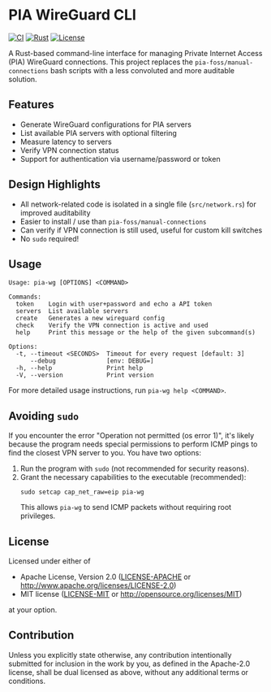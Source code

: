 # PIA WireGuard CLI

[![CI](https://github.com/M3t0r/pia-wg-rs/actions/workflows/ci.yml/badge.svg)](https://github.com/M3t0r/pia-wg-rs/actions/workflows/ci.yml)
[![Rust](https://img.shields.io/badge/rust-1.74.0%2B-blue.svg)](https://www.rust-lang.org)
[![License](https://img.shields.io/badge/license-MIT%20OR%20Apache--2.0-blue.svg)](LICENSE)

A Rust-based command-line interface for managing Private Internet Access (PIA) WireGuard connections. This project replaces the `pia-foss/manual-connections` bash scripts with a less convoluted and more auditable solution.

## Features

- Generate WireGuard configurations for PIA servers
- List available PIA servers with optional filtering
- Measure latency to servers
- Verify VPN connection status
- Support for authentication via username/password or token

## Design Highlights

- All network-related code is isolated in a single file (`src/network.rs`) for improved auditability
- Easier to install / use than `pia-foss/manual-connections` 
- Can verify if VPN connection is still used, useful for custom kill switches
- No `sudo` required!

## Usage

```
Usage: pia-wg [OPTIONS] <COMMAND>

Commands:
  token    Login with user+password and echo a API token
  servers  List available servers
  create   Generates a new wireguard config
  check    Verify the VPN connection is active and used
  help     Print this message or the help of the given subcommand(s)

Options:
  -t, --timeout <SECONDS>  Timeout for every request [default: 3]
      --debug              [env: DEBUG=]
  -h, --help               Print help
  -V, --version            Print version
```

For more detailed usage instructions, run `pia-wg help <COMMAND>`.

## Avoiding `sudo`

If you encounter the error "Operation not permitted (os error 1)", it's likely because the program needs special permissions to perform ICMP pings to find the closest VPN server to you. You have two options:

1. Run the program with `sudo` (not recommended for security reasons).
2. Grant the necessary capabilities to the executable (recommended):
   ```
   sudo setcap cap_net_raw=eip pia-wg
   ```
   This allows `pia-wg` to send ICMP packets without requiring root privileges.

## License

Licensed under either of

 * Apache License, Version 2.0
   ([LICENSE-APACHE](LICENSE-APACHE) or http://www.apache.org/licenses/LICENSE-2.0)
 * MIT license
   ([LICENSE-MIT](LICENSE-MIT) or http://opensource.org/licenses/MIT)

at your option.

## Contribution

Unless you explicitly state otherwise, any contribution intentionally submitted
for inclusion in the work by you, as defined in the Apache-2.0 license, shall be
dual licensed as above, without any additional terms or conditions.
